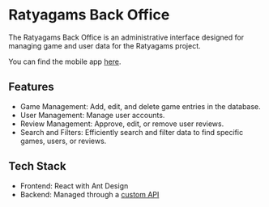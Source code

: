 # Ratyagams Back Office

The Ratyagams Back Office is an administrative interface designed for managing game and user data for the Ratyagams project.

You can find the mobile app [here](https://github.com/SkyVeo/Ratyagams).

## Features
- Game Management: Add, edit, and delete game entries in the database.
- User Management: Manage user accounts.
- Review Management: Approve, edit, or remove user reviews.
- Search and Filters: Efficiently search and filter data to find specific games, users, or reviews.

## Tech Stack
- Frontend: React with Ant Design
- Backend: Managed through a [custom API](https://github.com/Umdromil14/APIProject)
